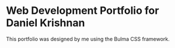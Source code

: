 # Web Development Portfolio for Daniel Krishnan

This portfolio was designed by me using the Bulma CSS framework. 